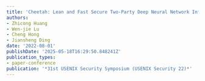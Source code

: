 ```yaml
---
title: 'Cheetah: Lean and Fast Secure Two-Party Deep Neural Network Inference'
authors:
- Zhicong Huang
- Wen-jie Lu
- Cheng Hong
- Jiansheng Ding
date: '2022-08-01'
publishDate: '2025-05-18T16:29:50.848241Z'
publication_types:
- paper-conference
publication: '*31st USENIX Security Symposium (USENIX Security 22)*'
---
```

